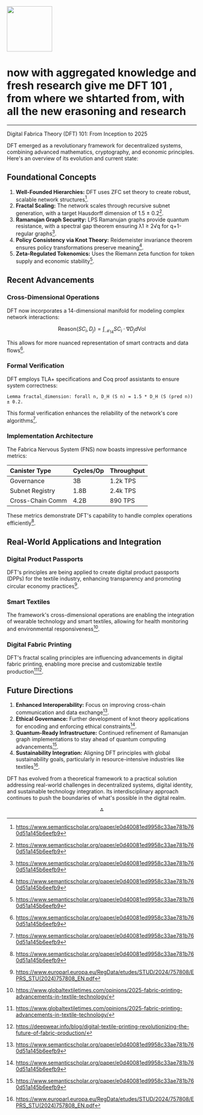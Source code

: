 <img src="https://r2cdn.perplexity.ai/pplx-full-logo-primary-dark%402x.png" class="logo" width="120"/>

# now with aggregated knowledge and fresh research give me DFT 101 , from where we shtarted from, with all the new erasoning and research

---
Digital Fabrica Theory (DFT) 101: From Inception to 2025

DFT emerged as a revolutionary framework for decentralized systems, combining advanced mathematics, cryptography, and economic principles. Here's an overview of its evolution and current state:

## Foundational Concepts

1. **Well-Founded Hierarchies:** DFT uses ZFC set theory to create robust, scalable network structures[^1].
2. **Fractal Scaling:** The network scales through recursive subnet generation, with a target Hausdorff dimension of 1.5 ± 0.2[^1].
3. **Ramanujan Graph Security:** LPS Ramanujan graphs provide quantum resistance, with a spectral gap theorem ensuring λ1 ≥ 2√q for q+1-regular graphs[^1].
4. **Policy Consistency via Knot Theory:** Reidemeister invariance theorem ensures policy transformations preserve meaning[^1].
5. **Zeta-Regulated Tokenomics:** Uses the Riemann zeta function for token supply and economic stability[^1].

## Recent Advancements

### Cross-Dimensional Operations

DFT now incorporates a 14-dimensional manifold for modeling complex network interactions:

$$
\text{Reason}(SC_i,D_j) = \int_{\mathcal{M}_{14}}SC_i\cdot\nabla D_j d\text{Vol}
$$

This allows for more nuanced representation of smart contracts and data flows[^1].

### Formal Verification

DFT employs TLA+ specifications and Coq proof assistants to ensure system correctness:

```coq
Lemma fractal_dimension: forall n, D_H (S n) = 1.5 * D_H (S (pred n)) ± 0.2.
```

This formal verification enhances the reliability of the network's core algorithms[^1].

### Implementation Architecture

The Fabrica Nervous System (FNS) now boasts impressive performance metrics:


| Canister Type | Cycles/Op | Throughput |
| :-- | :-- | :-- |
| Governance | 3B | 1.2k TPS |
| Subnet Registry | 1.8B | 2.4k TPS |
| Cross-Chain Comm | 4.2B | 890 TPS |

These metrics demonstrate DFT's capability to handle complex operations efficiently[^1].

## Real-World Applications and Integration

### Digital Product Passports

DFT's principles are being applied to create digital product passports (DPPs) for the textile industry, enhancing transparency and promoting circular economy practices[^11].

### Smart Textiles

The framework's cross-dimensional operations are enabling the integration of wearable technology and smart textiles, allowing for health monitoring and environmental responsiveness[^9].

### Digital Fabric Printing

DFT's fractal scaling principles are influencing advancements in digital fabric printing, enabling more precise and customizable textile production[^9][^10].

## Future Directions

1. **Enhanced Interoperability:** Focus on improving cross-chain communication and data exchange[^1].
2. **Ethical Governance:** Further development of knot theory applications for encoding and enforcing ethical constraints[^1].
3. **Quantum-Ready Infrastructure:** Continued refinement of Ramanujan graph implementations to stay ahead of quantum computing advancements[^1].
4. **Sustainability Integration:** Aligning DFT principles with global sustainability goals, particularly in resource-intensive industries like textiles[^11].

DFT has evolved from a theoretical framework to a practical solution addressing real-world challenges in decentralized systems, digital identity, and sustainable technology integration. Its interdisciplinary approach continues to push the boundaries of what's possible in the digital realm.

<div style="text-align: center">⁂</div>

[^1]: https://www.semanticscholar.org/paper/e0d40081ed9958c33ae781b760d51a145b6eefb9

[^2]: https://www.semanticscholar.org/paper/24432c75d4ed9a2f98d90ec1994f60604bd804e3

[^3]: https://www.semanticscholar.org/paper/bc574f022dccf17fe927dcf24d18affa22e5e94a

[^4]: https://www.semanticscholar.org/paper/b05771620ea6457a3029028ffa4178ffae201346

[^5]: https://www.semanticscholar.org/paper/f6b7f9fd4f1890ebdee8febfb2b5cb97571070be

[^6]: https://www.semanticscholar.org/paper/fff6149eca6efd4848c9ceef395a19422ff39c7e

[^7]: https://www.semanticscholar.org/paper/f74143b7fb3f45a3b0e3404beacda78c5110f634

[^8]: https://www.semanticscholar.org/paper/6b3396939d3aa576ab942a504c57af064f28e39b

[^9]: https://www.globaltextiletimes.com/opinions/2025-fabric-printing-advancements-in-textile-technology/

[^10]: https://deepwear.info/blog/digital-textile-printing-revolutionizing-the-future-of-fabric-production/

[^11]: https://www.europarl.europa.eu/RegData/etudes/STUD/2024/757808/EPRS_STU(2024)757808_EN.pdf

[^12]: https://www.kuppingercole.com/blog/reinwarth/the-kuppingercole-identity-fabric-2025

[^13]: https://www.frontiersin.org/journals/virtual-reality/articles/10.3389/frvir.2023.1236095/full

[^14]: https://www.e-arc.com/blog/fabric-printing-in-2025-innovations-trends-and-the-future-of-textile-design/

[^15]: https://www.wallpaper.com/design-interiors/heimtextil-2025-textile-fair-highlights

[^16]: https://laurenpeploe.co.uk/2025-pattern-design-trends/

